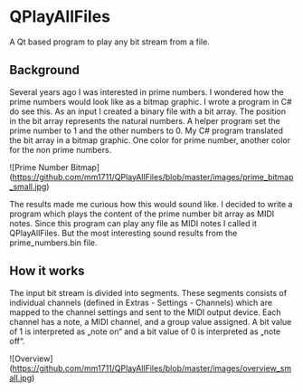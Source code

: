 # QPlayAllFiles
A Qt based program to play any bit stream from a file.

## Background
Several years ago I was interested in prime numbers. I wondered how the prime numbers would look like as a bitmap graphic. I wrote a program in C# do see this. As an input I created a binary file with a bit array. The position in the bit array represents the natural numbers. A helper program set the prime number to 1 and the other numbers to 0. My C# program translated the bit array in a bitmap graphic. One color for prime number, another color for the non prime numbers. 

![Prime Number Bitmap] (https://github.com/mm1711/QPlayAllFiles/blob/master/images/prime_bitmap_small.jpg)

The results made me curious how this would sound like. I decided to write a program which plays the content of the prime number bit array as MIDI notes.
Since this program can play any file as MIDI notes I called it QPlayAllFiles.
But the most interesting sound results from the prime_numbers.bin file.

## How it works
The input bit stream is divided into segments. These segments consists of individual channels (defined in Extras - Settings - Channels) which are mapped to the channel settings and sent to the MIDI output device. 
Each channel has a note, a MIDI channel, and a group value assigned. A bit value of 1 is interpreted as „note on“ and a bit value of 0 is interpreted as „note off“.

![Overview] (https://github.com/mm1711/QPlayAllFiles/blob/master/images/overview_small.jpg)



